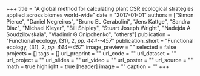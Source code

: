 +++
title = "A global method for calculating plant CSR ecological strategies applied across biomes world-wide"
date = "2017-01-01"
authors = ["Simon Pierce", "Daniel Negreiros", "Bruno EL Cerabolini", "Jens Kattge", "Sandra Diaz", "Michael Kleyer", "Bill Shipley", "Stuart Joseph Wright", "Nadejda A Soudzilovskaia", "Vladimir G Onipchenko", "others"]
publication = "Functional ecology, (31), 2, _pp. 444--457_"
publication_short = "Functional ecology, (31), 2, _pp. 444--457_"
image_preview = ""
selected = false
projects = []
tags = []
url_preprint = ""
url_code = ""
url_dataset = ""
url_project = ""
url_slides = ""
url_video = ""
url_poster = ""
url_source = ""
math = true
highlight = true
[header]
image = ""
caption = ""
+++
